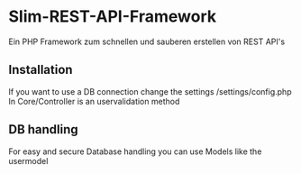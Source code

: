 # Slim-REST-API-Framework
Ein PHP Framework zum schnellen und sauberen erstellen von REST API's 

## Installation
If you want to use a DB connection change the settings /settings/config.php
In Core/Controller is an uservalidation method

## DB handling
For easy and secure Database handling you can use Models like the usermodel


